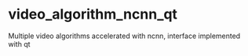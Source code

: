 # video_algorithm_ncnn_qt
Multiple video algorithms accelerated with ncnn, interface implemented with qt
